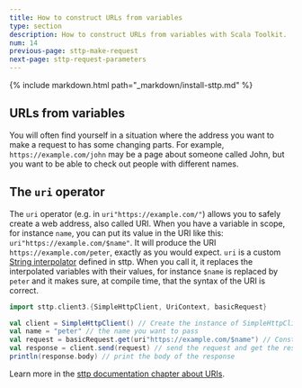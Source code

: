 ```yaml
---
title: How to construct URLs from variables
type: section
description: How to construct URLs from variables with Scala Toolkit.
num: 14
previous-page: sttp-make-request
next-page: sttp-request-parameters
---
```


{% include markdown.html path="_markdown/install-sttp.md" %}

## URLs from variables
You will often find yourself in a situation where the address you want to make a request to has some changing parts. 
For example, `https://example.com/john` may be a page about someone called John, but you want to be able to check out people with different names.

## The `uri` operator
The `uri` operator (e.g. in `uri"https://example.com/"`) allows you to safely create a web address, also called URI.
When you have a variable in scope, for instance `name`, you can put its value in the URI like this: `uri"https://example.com/$name"`.
It will produce the URI `https://example.com/peter`, exactly as you would expect.
`uri` is a custom [String interpolator](/overviews/core/string-interpolation.html) defined in sttp.
When you call it, it replaces the interpolated variables with their values, for instance `$name` is replaced by `peter` and it makes sure, at compile time, that the syntax of the URI is correct.

```scala
import sttp.client3.{SimpleHttpClient, UriContext, basicRequest}

val client = SimpleHttpClient() // Create the instance of SimpleHttpClient
val name = "peter" // the name you want to pass
val request = basicRequest.get(uri"https://example.com/$name") // Construct get request to the service - https://example.com/peter
val response = client.send(request) // send the request and get the response
println(response.body) // print the body of the response
```

Learn more in the [sttp documentation chapter about URIs](https://sttp.softwaremill.com/en/latest/model/uri.html).
